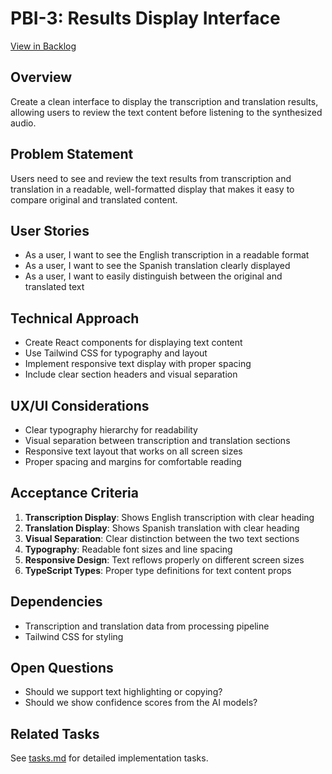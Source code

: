 # PBI-3: Results Display Interface

[View in Backlog](../backlog.md#user-content-3)

## Overview

Create a clean interface to display the transcription and translation results, allowing users to review the text content before listening to the synthesized audio.

## Problem Statement

Users need to see and review the text results from transcription and translation in a readable, well-formatted display that makes it easy to compare original and translated content.

## User Stories

- As a user, I want to see the English transcription in a readable format
- As a user, I want to see the Spanish translation clearly displayed
- As a user, I want to easily distinguish between the original and translated text

## Technical Approach

- Create React components for displaying text content
- Use Tailwind CSS for typography and layout
- Implement responsive text display with proper spacing
- Include clear section headers and visual separation

## UX/UI Considerations

- Clear typography hierarchy for readability
- Visual separation between transcription and translation sections
- Responsive text layout that works on all screen sizes
- Proper spacing and margins for comfortable reading

## Acceptance Criteria

1. **Transcription Display**: Shows English transcription with clear heading
2. **Translation Display**: Shows Spanish translation with clear heading
3. **Visual Separation**: Clear distinction between the two text sections
4. **Typography**: Readable font sizes and line spacing
5. **Responsive Design**: Text reflows properly on different screen sizes
6. **TypeScript Types**: Proper type definitions for text content props

## Dependencies

- Transcription and translation data from processing pipeline
- Tailwind CSS for styling

## Open Questions

- Should we support text highlighting or copying?
- Should we show confidence scores from the AI models?

## Related Tasks

See [tasks.md](./tasks.md) for detailed implementation tasks.